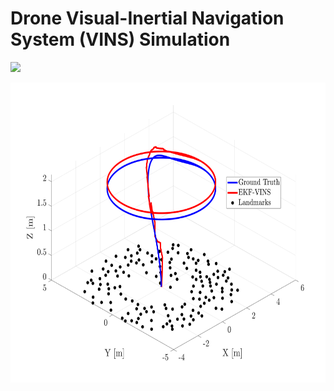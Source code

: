 # Drone Visual-Inertial Navigation System (VINS) Simulation

![](https://github.com/hoangvietdo/drone_vins_sim/blob/main/images/drone_vins.gif)

<p align="center">
<img src='images/results.png' width='640' height='480'>
</p>
